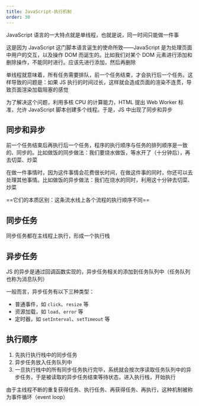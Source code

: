 ```yaml
---
title: JavaScript-执行机制
order: 30
---
```


JavaScript 语言的一大特点就是单线程，也就是说，同一时间只能做一件事

这是因为 JavaScript 这门脚本语言诞生的使命所致——JavaScript 是为处理页面中用户的交互，以及操作 DOM 而诞生的。比如我们对某个 DOM 元素进行添加和删除操作，不能同时进行。应该先进行添加，然后再删除

单线程就意味着，所有任务需要排队，前一个任务结束，才会执行后一个任务。这样导致的问题是：如果 JS 执行的时间过长，这样就会造成页面的渲染不连贯，导致页面渲染加载阻塞的感觉

为了解决这个问题，利用多核 CPU 的计算能力，HTML 提出 Web  Worker 标准，允许 JavaScript 脚本创建多个线程。于是，JS 中出现了同步和异步

## 同步和异步

前一个任务结束后再执行后一个任务，程序的执行顺序与任务的排列顺序是一致的、同步的。比如做饭的同步做法：我们要烧水做饭，等水开了（十分钟后），再去切菜、炒菜

在做一件事情时，因为这件事情会花费很长时间，在做这件事的同时，你还可以去处理其他事情。比如做饭的异步做法：我们在烧水的同时，利用这十分钟去切菜、炒菜

==它们的本质区别：这条流水线上各个流程的执行顺序不同==

## 同步任务

同步任务都在主线程上执行，形成一个执行栈

## 异步任务

JS 的异步是通过回调函数实现的，异步任务相关的添加到任务队列中（任务队列也称为消息队列）

一般而言，异步任务有以下三种类型：

+ 普通事件，如 `click`、`resize` 等
+ 资源加载，如 `load`、`error` 等
+ 定时器，如 `setInterval`、`setTimeout` 等

## 执行顺序

1.  先执行执行栈中的同步任务
2.  异步任务放入任务队列中
3.  一旦执行栈中的所有同步任务执行完毕，系统就会按次序读取任务队列中的异步任务，于是被读取的异步任务结束等待状态，进入执行栈，开始执行

由于主线程不断的重复获得任务、执行任务、再获得任务、再执行，这种机制被称为事件循环（event loop）























